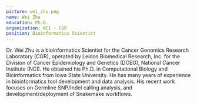 ```yaml
---
picture: wei_zhu.png
name: Wei Zhu
education: Ph.D.
organization: NCI - CGR
position: Bioinformatics Scientist
---
```

Dr. Wei Zhu is a bioinformatics Scientist for the Cancer Genomics Research Laboratory (CGR), operated by Leidos Biomedical Research, Inc. for the Division of Cancer Epidemiology and Genetics (DCEG), National Cancer Institute (NCI). He obtained his Ph.D. in Computational Biology and Bioinformatics from Iowa State University. He has many years of experience in bioinformatics tool development and data analysis. His recent work focuses on Germline SNP/Indel calling analysis, and development/deployment of Snakemake workflows.
